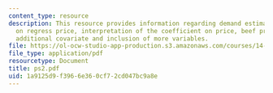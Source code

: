 ```yaml
---
content_type: resource
description: This resource provides information regarding demand estimation and questions
  on regress price, interpretation of the coefficient on price, beef prices as an
  additional covariate and inclusion of more variables.
file: https://ol-ocw-studio-app-production.s3.amazonaws.com/courses/14-271-industrial-organization-i-fall-2005/1a9125d9f3966e360cf72cd047bc9a8e_ps2.pdf
file_type: application/pdf
resourcetype: Document
title: ps2.pdf
uid: 1a9125d9-f396-6e36-0cf7-2cd047bc9a8e
---
```

